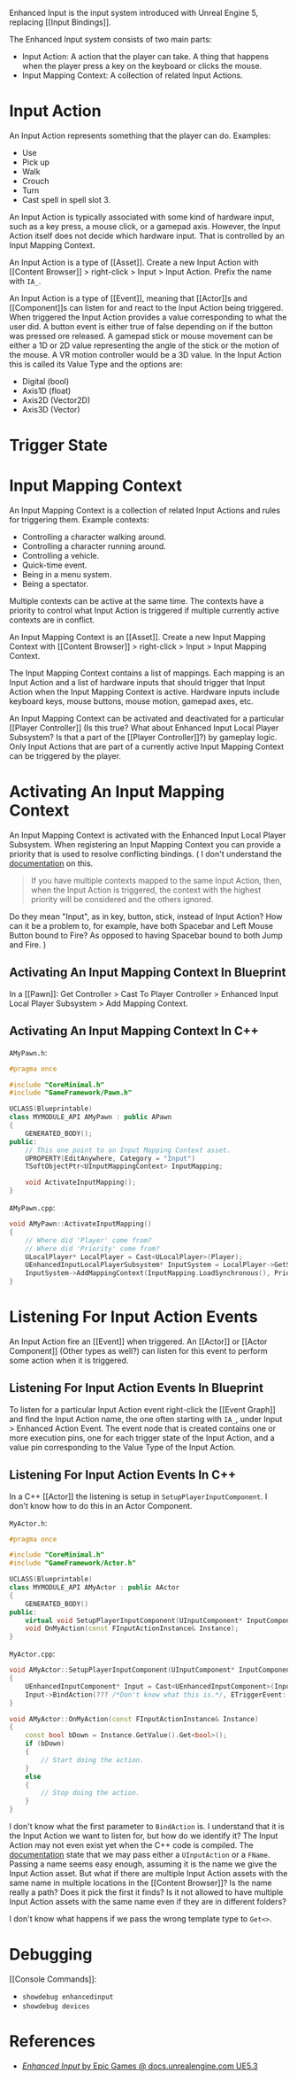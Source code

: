 Enhanced Input is the input system introduced with Unreal Engine 5,
replacing [[Input Bindings]].

The Enhanced Input system consists of two main parts:
- Input Action: A action that the player can take. A thing that happens when the player press a key on the keyboard or clicks the mouse.
- Input Mapping Context: A collection of related Input Actions.

# Input Action

An Input Action represents something that the player can do.
Examples:
- Use
- Pick up
- Walk
- Crouch
- Turn
- Cast spell in spell slot 3.

An Input Action is typically associated with some kind of hardware input,
such as a key press, a mouse click, or a gamepad axis.
However, the Input Action itself does not decide which hardware input.
That is controlled by an Input Mapping Context.

An Input Action is a type of [[Asset]].
Create a new Input Action with [[Content Browser]] > right-click > Input > Input Action.
Prefix the name with `IA_`.

An Input Action is a type of [[Event]], meaning that [[Actor]]s and [[Component]]s can listen for and react to the Input Action being triggered.
When triggered the Input Action provides a value corresponding to what the user did.
A button event is either true of false depending on if the button was pressed ore released.
A gamepad stick or mouse movement can be either a 1D or 2D value representing the angle of the stick or the motion of the mouse.
A VR motion controller would be a 3D value.
In the Input Action this is called its Value Type and the options are:
- Digital (bool)
- Axis1D (float)
- Axis2D (Vector2D)
- Axis3D (Vector)

# Trigger State



# Input Mapping Context

An Input Mapping Context is a collection of related Input Actions and rules for triggering them.
Example contexts:
- Controlling a character walking around.
- Controlling a character running around.
- Controlling a vehicle.
- Quick-time event.
- Being in a menu system.
- Being a spectator.

Multiple contexts can be active at the same time.
The contexts have a priority to control what Input Action is triggered if multiple currently active contexts are in conflict.

An Input Mapping Context is an [[Asset]].
Create a new Input Mapping Context with [[Content Browser]]  > right-click > Input > Input Mapping Context.

The Input Mapping Context contains a list of mappings.
Each mapping is an Input Action and a list of hardware inputs that should trigger that Input Action when the Input Mapping Context is active.
Hardware inputs include keyboard keys, mouse buttons, mouse motion, gamepad axes, etc.

An Input Mapping Context can be activated and deactivated for a particular [[Player Controller]] (Is this true? What about Enhanced Input Local Player Subsystem? Is that a part of the [[Player Controller]]?) by gameplay logic.
Only Input Actions that are part of a currently active Input Mapping Context can be triggered by the player.

# Activating An Input Mapping Context

An Input Mapping Context is activated with the Enhanced Input Local Player Subsystem.
When registering an Input Mapping Context you can provide a priority that is used to resolve conflicting bindings.
(
I don't understand the [documentation](https://docs.unrealengine.com/5.3/en-US/enhanced-input-in-unreal-engine/#inputmappingcontexts) on this.

> If you have multiple contexts mapped to the same Input Action, then, when the Input Action is triggered, the context with the highest priority will be considered and the others ignored.

Do they mean "Input", as in key, button, stick, instead of Input Action?
How can it be a problem to, for example, have both Spacebar and Left Mouse Button bound to Fire?
As opposed to having Spacebar bound to both Jump and Fire.
)


## Activating An Input Mapping Context In Blueprint

In a [[Pawn]]: Get Controller > Cast To Player Controller > Enhanced Input Local Player Subsystem > Add Mapping Context.


## Activating An Input Mapping Context In C++

`AMyPawn.h`:
```cpp
#pragma once

#include "CoreMinimal.h"
#include "GameFramework/Pawn.h"

UCLASS(Blueprintable)
class MYMODULE_API AMyPawn : public APawn
{
	GENERATED_BODY();
public:
	// This one point to an Input Mapping Context asset.
	UPROPERTY(EditAnywhere, Category = "Input")
	TSoftObjectPtr<UInputMappingContext> InputMapping;

	void ActivateInputMapping();
}
```

`AMyPawn.cpp`:
```cpp
void AMyPawn::ActivateInputMapping()
{
	// Where did 'Player' come from?
	// Where did 'Priority' come from?
	ULocalPlayer* LocalPlayer = Cast<ULocalPlayer>(Player);
	UEnhancedInputLocalPlayerSubsystem* InputSystem = LocalPlayer->GetSubsystem<UEnhancedInputLocalPlayerSubsystem>();
	InputSystem->AddMappingContext(InputMapping.LoadSynchronous(), Priority);
}
```


# Listening For Input Action Events

An Input Action fire an [[Event]] when triggered.
An [[Actor]] or [[Actor Component]] (Other types as well?) can listen for this event to perform some action when it is triggered.

## Listening For Input Action Events In Blueprint

To listen for a particular Input Action event right-click the [[Event Graph]] and find the Input Action name, the one often starting with `IA_`, under Input > Enhanced Action Event.
The event node that is created contains one or more execution pins, one for each trigger state of the Input Action, and a value pin corresponding to the Value Type of the Input Action.

## Listening For Input Action Events In C++

In a C++ [[Actor]] the listening is setup in `SetupPlayerInputComponent`.
I don't know how to do this in an Actor Component.

`MyActor.h`:
```cpp
#pragma once

#include "CoreMinimal.h"
#include "GameFramework/Actor.h"

UCLASS(Blueprintable)
class MYMODULE_API AMyActor : public AActor
{
	GENERATED_BODY()
public:
	virtual void SetupPlayerInputComponent(UInputComponent* InputComponent);
	void OnMyAction(const FInputActionInstance& Instance);
}
```

`MyActor.cpp`:
```cpp
void AMyActor::SetupPlayerInputComponent(UInputComponent* InputComponent)
{
	UEnhancedInputComponent* Input = Cast<UEnhancedInputComponent>(InputComponent);
	Input->BindAction(??? /*Don't know what this is.*/, ETriggerEvent::Triggered, this, &AMyActor::OnMyAction);
}

void AMyActor::OnMyAction(const FInputActionInstance& Instance)
{
	const bool bDown = Instance.GetValue().Get<bool>();
	if (bDown)
	{
		// Start doing the action.
	}
	else
	{
		// Stop doing the action.
	}
}
```

I don't know what the first parameter to `BindAction` is.
I understand that it is the Input Action we want to listen for, but how do we identify it?
The Input Action may not even exist yet when the C++ code is compiled.
The [documentation](https://docs.unrealengine.com/5.3/en-US/API/Plugins/EnhancedInput/UEnhancedInputComponent/BindAction/) state that we may pass either a `UInputAction` or a `FName`.
Passing a name seems easy enough, assuming it is the name we give the Input Action asset.
But what if there are multiple Input Action assets with the same name in multiple locations in the [[Content Browser]]?
Is the name really a path?
Does it pick the first it finds?
Is it not allowed to have multiple Input Action assets with the same name even if they are in different folders?

I don't know what happens if we pass the wrong template type to `Get<>`.

# Debugging

[[Console Commands]]:
- `showdebug enhancedinput`
- `showdebug devices`
# References

- [_Enhanced Input_ by Epic Games @ docs.unrealengine.com UE5.3](https://docs.unrealengine.com/5.3/en-US/enhanced-input-in-unreal-engine/)
